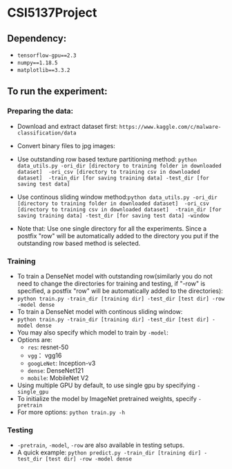 # CSI5137Project
## Dependency:
* `tensorflow-gpu==2.3`
* `numpy==1.18.5`
* `matplotlib==3.3.2`
## To run the experiment:
### Preparing the data:
* Download and extract dataset first: `https://www.kaggle.com/c/malware-classification/data`
* Convert binary files to jpg images:
* Use outstanding row based texture partitioning method: `python data_utils.py -ori_dir [directory to training folder in downloaded dataset] 
-ori_csv [directory to training csv in downloaded dataset] 
-train_dir [for saving training data] -test_dir [for saving test data]`
  
* Use continous sliding window method:`python data_utils.py -ori_dir [directory to training folder in downloaded dataset] 
-ori_csv [directory to training csv in downloaded dataset] 
-train_dir [for saving training data] -test_dir [for saving test data] -window`
  
* Note that: Use one single directory for all the experiments. Since a postfix "row" will be automatically added to the 
  directory you put if the outstanding row based method is selected.
  
### Training
* To train a DenseNet model with outstanding row(similarly you do not need to change the directories for training
  and testing, if "-row" is specified, a postfix "row" will be automatically added to the directories):
* `python train.py -train_dir [training dir] -test_dir [test dir] -row -model dense`
* To train a DenseNet model with continous sliding window:
* `python train.py -train_dir [training dir] -test_dir [test dir] -model dense`  
* You may also specify which model to train by `-model`:
* Options are: 
  * `res`: resnet-50
  * `vgg`： vgg16
  * `googLeNet`: Inception-v3
  * `dense`: DenseNet121
  * `mobile`: MobileNet V2
* Using multiple GPU by default, to use single gpu by specifying `-single_gpu`
* To initialize the model by ImageNet pretrained weights, specify `-pretrain`
* For more options:
`python train.py -h`

### Testing
* `-pretrain`, `-model`, `-row` are also available in testing setups.
* A quick example: `python predict.py -train_dir [training dir] -test_dir [test dir] -row -model dense`
